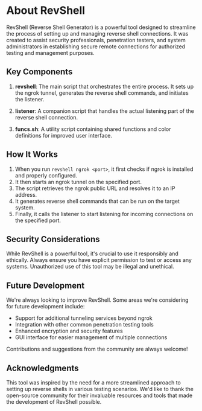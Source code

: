 # About RevShell

RevShell (Reverse Shell Generator) is a powerful tool designed to streamline the process of setting up and managing reverse shell connections. It was created to assist security professionals, penetration testers, and system administrators in establishing secure remote connections for authorized testing and management purposes.

## Key Components

1. **revshell**: The main script that orchestrates the entire process. It sets up the ngrok tunnel, generates the reverse shell commands, and initiates the listener.

2. **listener**: A companion script that handles the actual listening part of the reverse shell connection.

3. **funcs.sh**: A utility script containing shared functions and color definitions for improved user interface.

## How It Works

1. When you run `revshell ngrok <port>`, it first checks if ngrok is installed and properly configured.
2. It then starts an ngrok tunnel on the specified port.
3. The script retrieves the ngrok public URL and resolves it to an IP address.
4. It generates reverse shell commands that can be run on the target system.
5. Finally, it calls the listener to start listening for incoming connections on the specified port.

## Security Considerations

While RevShell is a powerful tool, it's crucial to use it responsibly and ethically. Always ensure you have explicit permission to test or access any systems. Unauthorized use of this tool may be illegal and unethical.

## Future Development

We're always looking to improve RevShell. Some areas we're considering for future development include:

- Support for additional tunneling services beyond ngrok
- Integration with other common penetration testing tools
- Enhanced encryption and security features
- GUI interface for easier management of multiple connections

Contributions and suggestions from the community are always welcome!

## Acknowledgments

This tool was inspired by the need for a more streamlined approach to setting up reverse shells in various testing scenarios. We'd like to thank the open-source community for their invaluable resources and tools that made the development of RevShell possible.